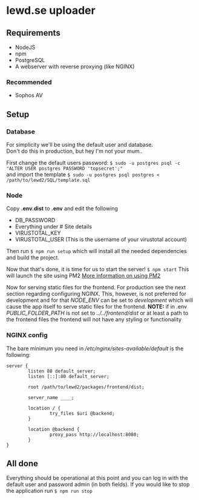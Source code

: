 # lewd.se uploader

## Requirements

* NodeJS
* npm
* PostgreSQL
* A webserver with reverse proxying (like NGINX)

### Recommended

* Sophos AV

## Setup

### Database
For simplicity we'll be using the default user and database.<br>
Don't do this in production, but hey I'm not your mum..

First change the default users password:
`$ sudo -u postgres psql -c "ALTER USER postgres PASSWORD 'topsecret';"`<br>
and import the template
`$ sudo -u postgres psql postgres < /path/to/lewd2/SQL/template.sql`

### Node

Copy **.env.dist** to **.env** and edit the following

* DB_PASSWORD
* Everything under # Site details
* VIRUSTOTAL_KEY  
* VIRUSTOTAL_USER (This is the username of your virustotal account)

Then run `$ npm run setup` which will install all the needed dependencies and build the project. 

Now that that's done, it is time for us to start the server! `$ npm start`
This will launch the site using PM2 [More information on using PM2](https://pm2.keymetrics.io/)

Now for serving static files for the frontend. For production see the next section regarding configuring NGINX. 
This, however, is not preferred for development and for that _NODE\_ENV_ can be set to _development_ which will cause the app itself to serve static files for the frontend.
**NOTE:** if in .env _PUBLIC_FOLDER_PATH_ is not set to _../../frontend/dist_ or at least a path to the frontend files the frontend will not have any styling or functionality

### NGINX config

The bare minimum you need in _/etc/nginx/sites-available/default_ is the following:

```nginx
server {
        listen 80 default_server;
        listen [::]:80 default_server;

        root /path/to/lewd2/packages/frontend/dist;

        server_name ____;

        location / {
                try_files $uri @backend;
        }

        location @backend {
                proxy_pass http://localhost:8080;
        }
}
```

## All done

Everything should be operational at this point and you can log in with the default user and password admin (in both fields).
If you would like to stop the application run `$ npm run stop`